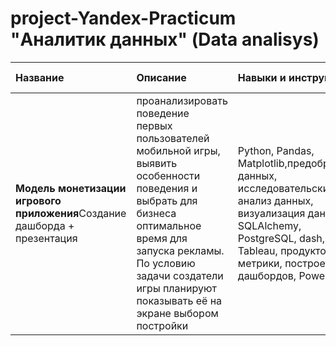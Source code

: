 # project-Yandex-Practicum "Аналитик данных" (Data analisys)



| Название              | Описание               | Навыки и инструменты|        Направление деятельности|
| :-------------------- | :--------------------- |:---------------------------|:----------------|
| **Модель монетизации игрового приложения**Создание дашборда + презентация  | проанализировать поведение первых пользователей мобильной игры, выявить особенности поведения и выбрать для бизнеса оптимальное время для запуска рекламы. По условию задачи создатели игры планируют показывать её на экране выбором постройки| Python, Pandas, Matplotlib,предобработка данных, исследовательский анализ данных, визуализация данных, SQLAlchemy, PostgreSQL, dash, Tableau, продуктовые метрики, построение дашбордов, PowerPoint | Маркетинг-аналитик, Продуктовый аналитик, BI-аналитик|
